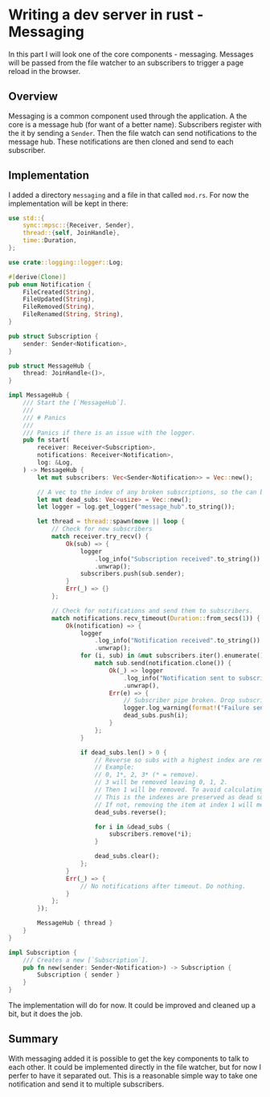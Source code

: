 <meta name="daria:article_id" content="writing_a_dev_server_in_rust_part_3">
<meta name="daria:title" content="Part 3">
<meta name="daria:title_slug" content="part_3">
<meta name="daria:order" content="2">
<meta name="daria:created_on" content="2022-07-05">
<meta name="daria:tags" content="rust,html/css,javascript">

# Writing a dev server in rust - Messaging

In this part I will look one of the core components - messaging. Messages will be passed from the file watcher to an subscribers to trigger a page reload in the browser.

## Overview

Messaging is a common component used through the application. A the core is a message hub (for want of a better name). 
Subscribers register with the it by sending a `Sender`. Then the file watch can send notifications to the message hub.
These notifications are then cloned and send to each subscriber.

## Implementation

I added a directory `messaging` and a file in that called `mod.rs`. For now the implementation will be kept in there:

```rust
use std::{
    sync::mpsc::{Receiver, Sender},
    thread::{self, JoinHandle},
    time::Duration,
};

use crate::logging::logger::Log;

#[derive(Clone)]
pub enum Notification {
    FileCreated(String),
    FileUpdated(String),
    FileRemoved(String),
    FileRenamed(String, String),
}

pub struct Subscription {
    sender: Sender<Notification>,
}

pub struct MessageHub {
    thread: JoinHandle<()>,
}

impl MessageHub {
    /// Start the [`MessageHub`].
    ///
    /// # Panics
    ///
    /// Panics if there is an issue with the logger.
    pub fn start(
        receiver: Receiver<Subscription>,
        notifications: Receiver<Notification>,
        log: &Log,
    ) -> MessageHub {
        let mut subscribers: Vec<Sender<Notification>> = Vec::new();

        // A vec to the index of any broken subscriptions, so the can be dropped.
        let mut dead_subs: Vec<usize> = Vec::new();
        let logger = log.get_logger("message_hub".to_string());

        let thread = thread::spawn(move || loop {
            // Check for new subscribers
            match receiver.try_recv() {
                Ok(sub) => {
                    logger
                        .log_info("Subscription received".to_string())
                        .unwrap();
                    subscribers.push(sub.sender);
                }
                Err(_) => {}
            };

            // Check for notifications and send them to subscribers.
            match notifications.recv_timeout(Duration::from_secs(1)) {
                Ok(notification) => {
                    logger
                        .log_info("Notification received".to_string())
                        .unwrap();
                    for (i, sub) in &mut subscribers.iter().enumerate() {
                        match sub.send(notification.clone()) {
                            Ok(_) => logger
                                .log_info("Notification sent to subscriber".to_string())
                                .unwrap(),
                            Err(e) => {
                                // Subscriber pipe broken. Drop subscriber.
                                logger.log_warning(format!("Failure sending to subscriber, subscription to be dropped. Error: {}", e)).unwrap();
                                dead_subs.push(i);
                            }
                        };
                    }

                    if dead_subs.len() > 0 {
                        // Reverse so subs with a highest index are removed first.
                        // Example:
                        // 0, 1*, 2, 3* (* = remove).
                        // 3 will be removed leaving 0, 1, 2.
                        // Then 1 will be removed. To avoid calculating new next etc.
                        // This is the indexes are preserved as dead subs are removed.
                        // If not, removing the item at index 1 will mean there is no longer and item at index 3 for example.
                        dead_subs.reverse();

                        for i in &dead_subs {
                            subscribers.remove(*i);
                        }

                        dead_subs.clear();
                    };
                }
                Err(_) => {
                    // No notifications after timeout. Do nothing.
                }
            };
        });

        MessageHub { thread }
    }
}

impl Subscription {
    /// Creates a new [`Subscription`].
    pub fn new(sender: Sender<Notification>) -> Subscription {
        Subscription { sender }
    }
}
```

The implementation will do for now. It could be improved and cleaned up a bit, but it does the job.

## Summary

With messaging added it is possible to get the key components to talk to each other. 
It could be implemented directly in the file watcher, but for now I perfer to have it separated out.
This is a reasonable simple way to take one notification and send it to multiple subscribers.
